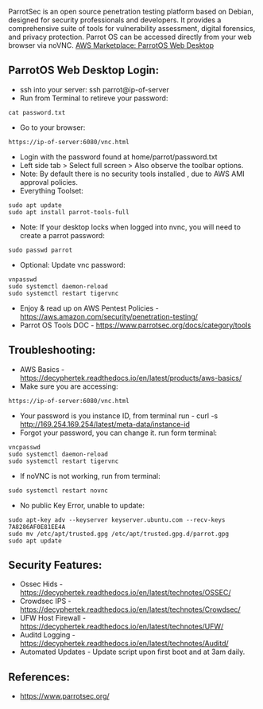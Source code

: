 ParrotSec is an open source penetration testing platform based on Debian, designed for security professionals and developers. It provides a comprehensive suite of tools for vulnerability assessment, digital forensics, and privacy protection. Parrot OS can be accessed directly from your web browser via noVNC. [AWS Marketplace: ParrotOS Web Desktop ](https://aws.amazon.com/marketplace/pp/prodview-q5skrk5xt3jpy?sr=0-8&ref_=beagle&applicationId=AWSMPContessa)


ParrotOS Web Desktop Login:
---------------------------
* ssh into your server: ssh parrot@ip-of-server
* Run from Terminal to retireve your password:
```
cat password.txt 
```
* Go to your browser:
```
https://ip-of-server:6080/vnc.html 
```
* Login with the password found at home/parrot/password.txt
* Left side tab > Select full screen > Also observe the toolbar options.
* Note: By default there is no security tools installed , due to AWS AMI approval policies.
* Everything Toolset: 
```
sudo apt update
sudo apt install parrot-tools-full
```
* Note: If your desktop locks when logged into nvnc, you will need to create a parrot password: 
```
sudo passwd parrot
```
* Optional: Update vnc password:
```
vnpasswd
sudo systemctl daemon-reload 
sudo systemctl restart tigervnc
```
* Enjoy & read up on AWS Pentest Policies - https://aws.amazon.com/security/penetration-testing/ 
* Parrot OS Tools DOC - https://www.parrotsec.org/docs/category/tools 

Troubleshooting:
---------------
* AWS Basics - https://decyphertek.readthedocs.io/en/latest/products/aws-basics/ 
* Make sure you are accessing:
```
https://ip-of-server:6080/vnc.html 
```
* Your password is you instance ID, from terminal run - curl -s http://169.254.169.254/latest/meta-data/instance-id 
* Forgot your password, you can change it. run form terminal:
```
vncpasswd
sudo systemctl daemon-reload
sudo systemctl restart tigervnc
```
* If noVNC is not working, run from terminal:
```
sudo systemctl restart novnc
```
* No public Key Error, unable to update:
```
sudo apt-key adv --keyserver keyserver.ubuntu.com --recv-keys 7A8286AF0E81EE4A
sudo mv /etc/apt/trusted.gpg /etc/apt/trusted.gpg.d/parrot.gpg
sudo apt update
```

Security Features:
-----------------
* Ossec Hids - https://decyphertek.readthedocs.io/en/latest/technotes/OSSEC/ 
* Crowdsec IPS - https://decyphertek.readthedocs.io/en/latest/technotes/Crowdsec/ 
* UFW Host Firewall - https://decyphertek.readthedocs.io/en/latest/technotes/UFW/ 
* Auditd Logging - https://decyphertek.readthedocs.io/en/latest/technotes/Auditd/ 
* Automated Updates - Update script upon first boot and at 3am daily.

References:
------------
* https://www.parrotsec.org/ 
